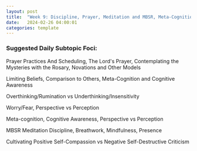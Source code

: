 ```yaml
---
layout: post
title:  "Week 9: Discipline, Prayer, Meditation and MBSR, Meta-Cognition"
date:   2024-02-26 04:00:01
categories: template
---
```



### Suggested Daily Subtopic Foci:

Prayer Practices And Scheduling, The Lord's Prayer, Contemplating the Mysteries with the Rosary, Novations and Other Models

Limiting Beliefs, Comparison to Others, Meta-Cognition and Cognitive Awareness

Overthinking/Rumination vs Underthinking/Insensitivity

Worry/Fear, Perspective vs Perception

Meta-cognition, Cognitive Awareness, Perspective vs Perception

MBSR Meditation Discipline, Breathwork, Mindfulness, Presence

Cultivating Positive Self-Compassion vs Negative Self-Destructive Criticism

